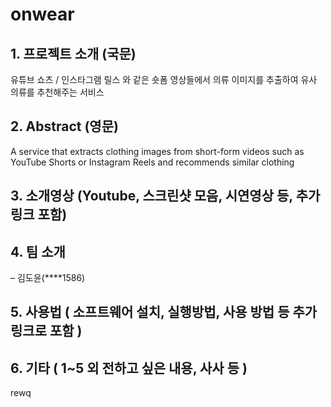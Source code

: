 # onwear

## 1. 프로젝트 소개 (국문)
유튜브 쇼츠 / 인스타그램 릴스 와 같은 숏폼 영상들에서 의류 이미지를 추출하여 유사 의류를 추천해주는 서비스
## 2. Abstract (영문)
A service that extracts clothing images from short-form videos such as YouTube Shorts or Instagram Reels and recommends similar clothing
## 3. 소개영상 (Youtube, 스크린샷 모음, 시연영상 등, 추가링크 포함)
## 4. 팀 소개
– 김도윤(****1586)
## 5. 사용법 ( 소프트웨어 설치, 실행방법, 사용 방법 등 추가링크로 포함 )
## 6. 기타 ( 1~5 외 전하고 싶은 내용, 사사 등 )
rewq
